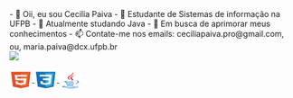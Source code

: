 <div>
- 👋 Oii, eu sou Cecilia Paiva 
- 👀 Estudante de Sistemas de informação na UFPB
- 🌱 Atualmente studando Java
- 🚀 Em busca de aprimorar meus conhecimentos
- 📫 Contate-me nos emails: ceciliapaiva.pro@gmail.com, ou, maria.paiva@dcx.ufpb.br
</div>
<div>
  <a href="https://github.com/CeciliaaPaiva"/>
  <img height="180em" src="https://github-readme-stats.vercel.app/api/top-langs/?username=CeciliaaPaiva&layout=compact&theme=tokyonight"/>
  
</div>

<div style="display: inline_block"><br>
  <img align="center" alt="Marcos-HTML" height="30" width="40" src="https://raw.githubusercontent.com/devicons/devicon/master/icons/html5/html5-original.svg">
  <img align="center" alt="Marcos-CSS" height="30" width="40" src="https://raw.githubusercontent.com/devicons/devicon/master/icons/css3/css3-original.svg">
  <img align="center" alt="Marcos-CSS" height="30" width="40" src="https://raw.githubusercontent.com/devicons/devicon/master/icons/java/java-original.svg">
</div>
